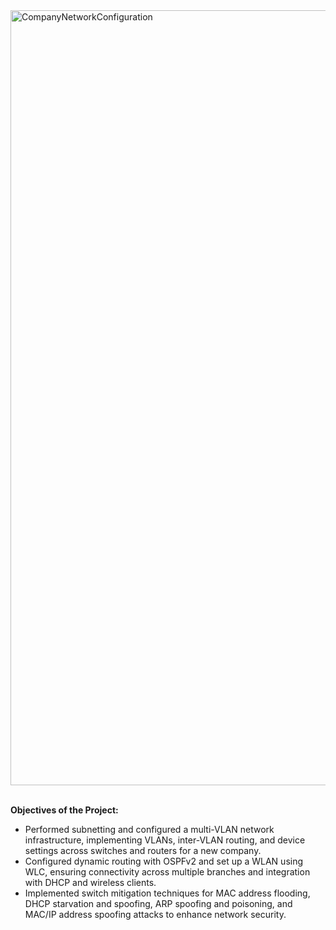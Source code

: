 <img width="1240" alt="CompanyNetworkConfiguration" src="https://github.com/user-attachments/assets/5dce216e-9ceb-4f0b-a2eb-b7ac96921ded" />

<br>

<br>

<b>Objectives of the Project:</b>
- 	Performed subnetting and configured a multi-VLAN network infrastructure, implementing VLANs, inter-VLAN routing, and device settings across switches and routers for a new company.
-   Configured dynamic routing with OSPFv2 and set up a WLAN using WLC, ensuring connectivity across multiple branches and integration with DHCP and wireless clients.
- 	Implemented switch mitigation techniques for MAC address flooding, DHCP starvation and spoofing, ARP spoofing and poisoning, and MAC/IP address spoofing attacks to enhance network security.

